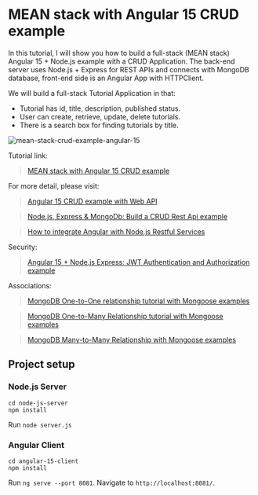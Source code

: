 # MEAN stack with Angular 15 CRUD example

In this tutorial, I will show you how to build a full-stack (MEAN stack) Angular 15 + Node.js example with a CRUD Application. The back-end server uses Node.js + Express for REST APIs and connects with MongoDB database, front-end side is an Angular App with HTTPClient.

We will build a full-stack Tutorial Application in that:
- Tutorial has id, title, description, published status.
- User can create, retrieve, update, delete tutorials.
- There is a search box for finding tutorials by title.

![mean-stack-crud-example-angular-15](mean-stack-crud-example-angular-15.png)

Tutorial link: 

> [MEAN stack with Angular 15 CRUD example](https://www.bezkoder.com/angular-15-node-js-express-mongodb/)

For more detail, please visit:
> [Angular 15 CRUD example with Web API](https://www.bezkoder.com/angular-15-crud-example/)

> [Node.js, Express & MongoDb: Build a CRUD Rest Api example](https://www.bezkoder.com/node-express-mongodb-crud-rest-api/)

> [How to integrate Angular with Node.js Restful Services](https://www.bezkoder.com/integrate-angular-12-node-js/)

Security:
> [Angular 15 + Node.js Express: JWT Authentication and Authorization example](https://www.bezkoder.com/node-js-angular-15-jwt-auth/)

Associations:
> [MongoDB One-to-One relationship tutorial with Mongoose examples](https://www.bezkoder.com/mongoose-one-to-one-relationship-example/)

> [MongoDB One-to-Many Relationship tutorial with Mongoose examples](https://www.bezkoder.com/mongoose-one-to-many-relationship/)

> [MongoDB Many-to-Many Relationship with Mongoose examples](https://www.bezkoder.com/mongodb-many-to-many-mongoose/)

## Project setup

### Node.js Server
```
cd node-js-server
npm install
```
Run `node server.js`

### Angular Client
```
cd angular-15-client
npm install
```
Run `ng serve --port 8081`. Navigate to `http://localhost:8081/`.